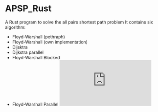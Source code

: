 # APSP_Rust
A Rust program to solve the all pairs shortest path problem
It contains six algorithm:
- Floyd-Warshall (pethraph)
- Floyd-Warshall (own implementation)
- Dijsktra
- Dijkstra parallel
- Floyd-Warshall Blocked
- Floyd-Warshall Parallel
![Averega Runtime different algorithms](https://github.com/brijn02/APSP_Rust/blob/main/images_dense/dense_all_loglog.pdf)

